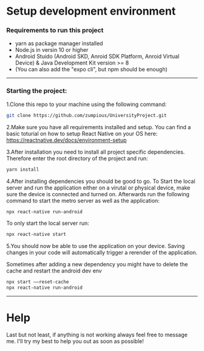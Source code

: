 # Setup development environment

### Requirements to run this project
- yarn as package manager installed
- Node.js in versin 10 or higher
- Android Stuido (Android SKD, Anroid SDK Platform, Anroid Virtual Device) & Java Development Kit version >= 8
- (You can also add the "expo cli", but npm should be enough)

---

### Starting the project: 

1.Clone this repo to your machine using the following command:
```bash
git clone https://github.com/zumpious/UniversityProject.git
```
2.Make sure you have all requirements installed and setup. You can find a basic toturial on how to setup React Native on your OS here: https://reactnative.dev/docs/environment-setup  


3.After installation you need to install all project specific dependencies. Therefore enter the root directory of the project and run:
```bash
yarn install
```
4.After installing dependencies you should be good to go. To Start the local server and run the application either on a virutal or physical device, make sure the device is connected and turned on. Afterwards run the following command to start the metro server as well as the application:
```bash
npx react-native run-android
```
To only start the local server run: 
```bash
npx react-native start
```
5.You should now be able to use the application on your device. Saving changes in your code will automatically trigger a rerender of the application.


Sometimes after adding a new dependency you might have to delete the cache and restart the android dev env
```bash
npx start —–reset-cache
npx react-native run-android
```

---

# Help
Last but not least, if anything is not working always feel free to message me. I'll try my best to help you out as soon as possible!
